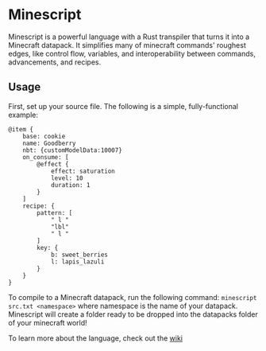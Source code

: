 # Minescript

Minescript is a powerful language with a Rust transpiler that turns it into a Minecraft datapack. It simplifies many of minecraft commands' roughest edges, like control flow, variables, and interoperability between commands, advancements, and recipes.

## Usage

First, set up your source file. The following is a simple, fully-functional example:

```
@item {
    base: cookie
    name: Goodberry
    nbt: {customModelData:10007}
    on_consume: [
        @effect {
            effect: saturation
            level: 10
            duration: 1
        }
    ]
    recipe: {
        pattern: [
            " l "
            "lbl"
            " l "
        ]
        key: {
            b: sweet_berries
            l: lapis_lazuli
        }
    }
}
```

To compile to a Minecraft datapack, run the following command:
`minescript src.txt <namespace>`
where namespace is the name of your datapack. Minescript will create a folder ready to be dropped into the datapacks folder of your minecraft world!

To learn more about the language, check out the [wiki](https://github.com/PokeJofeJr4th/minescript/wiki)
